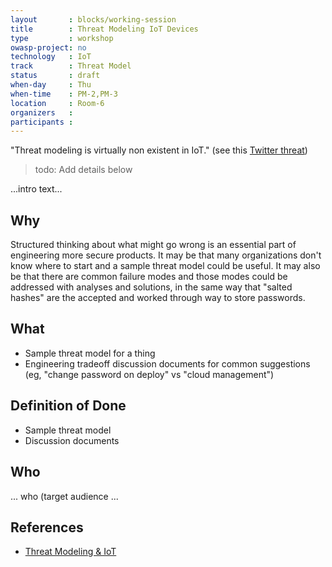 ```yaml
---
layout       : blocks/working-session
title        : Threat Modeling IoT Devices
type         : workshop
owasp-project: no
technology   : IoT
track        : Threat Model
status       : draft
when-day     : Thu
when-time    : PM-2,PM-3
location     : Room-6
organizers   :
participants :
---
```


"Threat modeling is virtually non existent in IoT." (see this [Twitter threat](https://twitter.com/cybergibbons/status/858746049523052544))

> todo: Add details below

...intro text...

## Why

Structured thinking about what might go wrong is an essential part of engineering more secure products.  It may be that many organizations don't know where to start and a sample threat model could be useful.  It may also be that there are common failure modes and those modes could be addressed with analyses and solutions, in the same way that "salted hashes" are the accepted and worked through way to store passwords.

## What

* Sample threat model for a thing
* Engineering tradeoff discussion documents for common suggestions (eg, "change password on deploy" vs "cloud management")

## Definition of Done

- Sample threat model
- Discussion documents

## Who

... who (target audience ...

## References

- [Threat Modeling & IoT](https://adam.shostack.org/blog/2017/05/threat-modeling-iot/)
